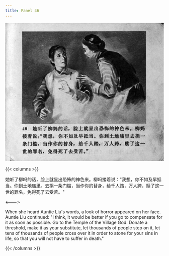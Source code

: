 ```yaml
---
title: Panel 46
---
```


![zhufu panel](./../../../images/zhufu/seifert0772_zf_0051_046.jpg)

{{< columns >}}

她听了柳吗的话，脸上就显出恐怖的神色来。柳吗接着说："我想，你不如及早抵当。你到土地庙里。去捐一条门槛，当作你的替身，给千人踏，万人跨，赎了这一世的罪名，免得死了去受苦。"

<--->

When she heard Auntie Liu's words, a look of horror appeared on her face. Auntie Liu continued: "I think, it would be better if you go to compensate for it as soon as possible. Go to the Temple of the Village God. Donate a threshold, make it as your substitute, let thousands of people step on it, let tens of thousands of people cross over it in order to atone for your sins in life, so that you will not have to suffer in death."

{{< /columns >}}